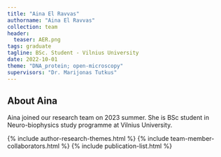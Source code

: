 ```yaml
---
title: "Aina El Ravvas"
authorname: "Aina El Ravvas"
collection: team
header:
  teaser: AER.png
tags: graduate
tagline: BSc. Student - Vilnius University
date: 2022-10-01
theme: "DNA_protein; open-microscopy"
supervisors: "Dr. Marijonas Tutkus"
---
```


<h2>About Aina</h2>
Aina joined our research team on 2023 summer. 
She is BSc student in Neuro-biophysics study programme at Vilnius University.


{% include author-research-themes.html %}
{% include team-member-collaborators.html %}
{% include publication-list.html %}
